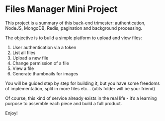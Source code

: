 # Files Manager Mini Project

This project is a summary of this back-end trimester: authentication, NodeJS, MongoDB, Redis, pagination and background processing.

The objective is to build a simple platform to upload and view files:

1. User authentication via a token
1. List all files
1. Upload a new file
1. Change permission of a file
1. View a file
1. Generate thumbnails for images

You will be guided step by step for building it, but you have some freedoms of implementation, split in more files etc… (utils folder will be your friend)

Of course, this kind of service already exists in the real life - it’s a learning purpose to assemble each piece and build a full product.

Enjoy!
